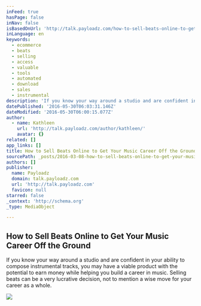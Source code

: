 ```yaml
---
inFeed: true
hasPage: false
inNav: false
isBasedOnUrl: 'http://talk.payloadz.com/how-to-sell-beats-online-to-get-your-music-career-off-the-ground/'
inLanguage: en
keywords:
  - ecommerce
  - beats
  - selling
  - access
  - valuable
  - tools
  - automated
  - download
  - sales
  - instrumental
description: 'If you know your way around a studio and are confident in your ability to compose instrumental tracks, you may have a viable product with the potential to earn money while helping you build a career in music. Selling beats can be a very lucrative decision, not to mention a wise move for your career as a whole.'
datePublished: '2016-05-30T06:03:31.146Z'
dateModified: '2016-05-30T06:00:15.077Z'
author:
  - name: Kathleen
    url: 'http://talk.payloadz.com/author/kathleen/'
    avatar: {}
related: []
app_links: []
title: How to Sell Beats Online to Get Your Music Career Off the Ground
sourcePath: _posts/2016-03-08-how-to-sell-beats-online-to-get-your-music-career-off-the-gr.md
authors: []
publisher:
  name: Payloadz
  domain: talk.payloadz.com
  url: 'http://talk.payloadz.com'
  favicon: null
starred: false
_context: 'http://schema.org'
_type: MediaObject

---
```

<article style=""><h1>How to Sell Beats Online to Get Your Music Career Off the Ground</h1><p>If you know your way around a studio and are confident in your ability to compose instrumental tracks, you may have a viable product with the potential to earn money while helping you build a career in music. Selling beats can be a very lucrative decision, not to mention a wise move for your career as a whole.</p><img src="https://s3-us-west-2.amazonaws.com/the-grid-img/p/72e753b10976ed782a9ca2a7b81aa71a0212179d.jpg" /></article>